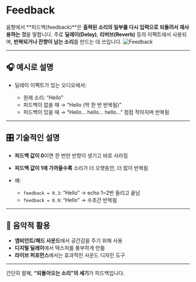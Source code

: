 # Feedback

음향에서 \*\*피드백(feedback)\*\*은 **출력된 소리의 일부를 다시 입력으로 되돌려서 재사용하는 것**을 말합니다. 주로 **딜레이(Delay)**, **리버브(Reverb)** 등의 이펙트에서 사용되며, **반복되거나 잔향이 남는 소리**를 만드는 데 쓰입니다.
![Feedback](https://liquipedia.net/commons/images/4/42/FeedbackIcon.gif)

---

## 🎧 예시로 설명

* 딜레이 이펙트가 있는 오디오에서:

  * 원래 소리: “Hello”
  * 피드백이 없을 때 → “Hello (딱 한 번 반복됨)”
  * 피드백이 있을 때 → “Hello... hello... hello...” 점점 작아지며 반복됨

---

## 🎛 기술적인 설명

* **피드백 값이 0**이면 한 번만 반향이 생기고 바로 사라짐
* **피드백 값이 1에 가까울수록** 소리가 더 오랫동안, 더 많이 반복됨
* 예:

  * `feedback = 0.3`: “Hello” → echo 1\~2번 들리고 끝남
  * `feedback = 0.9`: “Hello” → 수초간 반복됨

---

## 🎼 음악적 활용

* **앰비언트/패드 사운드**에서 공간감을 주기 위해 사용
* **디지털 딜레이**에서 텍스처를 풍부하게 만듦
* **라이브 퍼포먼스**에서는 효과적인 사운드 디자인 도구

---

간단히 말해, **“되돌아오는 소리”의 세기**가 피드백입니다.

